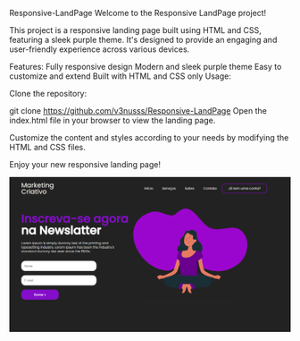 Responsive-LandPage
Welcome to the Responsive LandPage project!

This project is a responsive landing page built using HTML and CSS, featuring a sleek purple theme. It's designed to provide an engaging and user-friendly experience across various devices.

Features:
Fully responsive design
Modern and sleek purple theme
Easy to customize and extend
Built with HTML and CSS only
Usage:

Clone the repository:

git clone https://github.com/v3nusss/Responsive-LandPage
Open the index.html file in your browser to view the landing page.

Customize the content and styles according to your needs by modifying the HTML and CSS files.

Enjoy your new responsive landing page!

![Preview](https://raw.githubusercontent.com/v3nusss/Responsive-LandPage/main/Anota%C3%A7%C3%A3o%202024-02-14%20221545.png)
